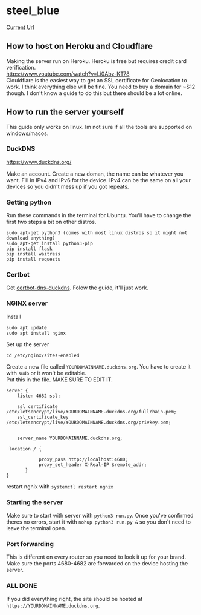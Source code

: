 # steel_blue

[Current Url](https://steelblueweatherapp.duckdns.org:4682/)

## How to host on Heroku and Cloudflare
Making the server run on Heroku. Heroku is free but requires credit card verification.<br>
https://www.youtube.com/watch?v=Li0Abz-KT78<br>
Clouldflare is the easiest way to get an SSL certificate for Geolocation to work. I think everything else will be fine. You need to buy a domain for ~$12 though. I don't know a guide to do this but there should be a lot online.

## How to run the server yourself
This guide only works on linux. Im not sure if all the tools are supported on windows/macos.

### DuckDNS
https://www.duckdns.org/

Make an account. Create a new doman, the name can be whatever you want. Fill in IPv4 and IPv6 for the device. IPv4 can be the same on all your devices so you didn't mess up if you got repeats.

### Getting python
Run these commands in the terminal for Ubuntu. You'll have to change the first two steps a bit on other distros.
```
sudo apt-get python3 (comes with most linux distros so it might not download anything)
sudo apt-get install python3-pip
pip install flask
pip install waitress
pip install requests
```

### Certbot
Get [certbot-dns-duckdns](https://pypi.org/project/certbot-dns-duckdns/). Folow the guide, it'll just work.

### NGINX server
Install
```
sudo apt update
sudo apt install nginx
```
Set up the server
```
cd /etc/nginx/sites-enabled
```
Create a new file called `YOURDOMAINNAME.duckdns.org`. You have to create it with `sudo` or it won't be editable.<br>
Put this in the file. MAKE SURE TO EDIT IT.
```
server {
    listen 4682 ssl;

    ssl_certificate /etc/letsencrypt/live/YOURDOMAINNAME.duckdns.org/fullchain.pem;
    ssl_certificate_key /etc/letsencrypt/live/YOURDOMAINNAME.duckdns.org/privkey.pem;


    server_name YOURDOMAINNAME.duckdns.org;

 location / {

            proxy_pass http://localhost:4680;
            proxy_set_header X-Real-IP $remote_addr;
       }
}
```
restart ngnix with `systemctl restart ngnix`

### Starting the server
Make sure to start with server with `python3 run.py`. Once you've confirmed theres no errors, start it with `nohup python3 run.py &` so you don't need to leave the terminal open.

### Port forwarding
This is different on every router so you need to look it up for your brand. Make sure the ports 4680-4682 are forwarded on the device hosting the server.

### ALL DONE
If you did everything right, the site should be hosted at `https://YOURDOMAINNAME.duckdns.org`.
